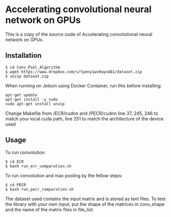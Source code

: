 # Accelerating convolutional neural network on GPUs

This is a copy of the source code of Accelerating convolutional neural network on GPUs. 

## Installation

```
$ cd Conv_Pool_Algorithm
$ wget https://www.dropbox.com/s/5yeny1wv0ayn481/dataset.zip
$ unzip dataset.zip
```

When running on Jetson using Docker Container, run this before installing:
```
apt-get update
apt-get install -y sudo
sudo apt-get install unzip
```
Change Makefile from /ECR/cudnn and /PECR/cudnn line 37, 245, 246 to match your local cuda path, 
line 251 to match the architecture of the device used

## Usage

To run convolution:

```
$ cd ECR
$ bash run_ecr_comparation.sh
```

To run convolution and max pooling by the fellow steps:
```
$ cd PECR
$ bash run_pecr_comparation.sh
```

The dataset used contains the input matrix and is stored as text files. 
To test the library with your own input, put the shape of the matrices in conv_shape and the name of the matrix files in file_list.
